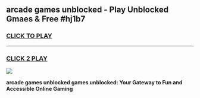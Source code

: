 
## arcade games unblocked - Play Unblocked Gmaes & Free #hj1b7
<h3>
<a href="https://news.freeplayer.one?title=arcade_games_unblocked&ref=03M">CLICK TO PLAY</a></h3>
<hr>

<h3>
<a href="https://news.freeplayer.one?title=arcade_games_unblocked&ref=03M">CLICK 2 PLAY</a>
  
</h3>

<a href="https://news.freeplayer.one?title=arcade_games_unblocked&ref=03M"><img src="https://clearcache.store/games.png"></a>


**arcade games unblocked games unblocked: Your Gateway to Fun and Accessible Online Gaming**
